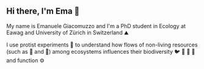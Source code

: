 ## Hi there, I'm Ema 👋

My name is Emanuele Giacomuzzo and I'm a PhD student in Ecology at Eawag and University of Zürich in Switzerland ⛰️ 

I use protist experiments 🔬 to understand how flows of non-living resources (such as 🍂 and 💩) among ecosystems influences their biodiversity 🐦 🐪 🐺 🦏 and function ⚙️ 

<!--
**Emanuele-Giacomuzzo/Emanuele-Giacomuzzo** is a ✨ _special_ ✨ repository because its `README.md` (this file) appears on your GitHub profile.

Here are some ideas to get you started:

- 🔭 I’m currently working on ...
- 🌱 I’m currently learning ...
- 👯 I’m looking to collaborate on ...
- 🤔 I’m looking for help with ...
- 💬 Ask me about ...
- 📫 How to reach me: ...
- 😄 Pronouns: ...
- ⚡ Fun fact: ...
-->
